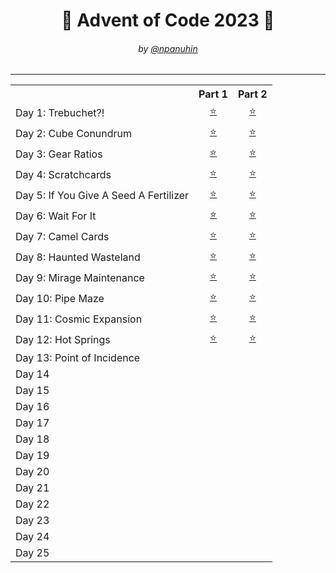 <h1 align="center">🎄 Advent of Code 2023 🎄</h1>
<h6 align="center">by <a href="https://github.com/npanuhin">@npanuhin</a></h6>

<!-- <div align="center">
    <img src="../docs/2023/canvas.svg">
</div> -->

---

<!-- Solved table start -->
<table>
	<tr>
		<th></th>
		<th align="center">Part 1</th>
		<th align="center">Part 2</th>
	</tr>
	<tr>
		<td>Day 1: Trebuchet?!</td>
		<td align="center"><a href="Day%2001/part1.py">⭐</a></td>
		<td align="center"><a href="Day%2001/part2.py">⭐</a></td>
	</tr>
	<tr>
		<td>Day 2: Cube Conundrum</td>
		<td align="center"><a href="Day%2002/part1.py">⭐</a></td>
		<td align="center"><a href="Day%2002/part2.py">⭐</a></td>
	</tr>
	<tr>
		<td>Day 3: Gear Ratios</td>
		<td align="center"><a href="Day%2003/part1.py">⭐</a></td>
		<td align="center"><a href="Day%2003/part2.py">⭐</a></td>
	</tr>
	<tr>
		<td>Day 4: Scratchcards</td>
		<td align="center"><a href="Day%2004/part1.py">⭐</a></td>
		<td align="center"><a href="Day%2004/part2.py">⭐</a></td>
	</tr>
	<tr>
		<td>Day 5: If You Give A Seed A Fertilizer</td>
		<td align="center"><a href="Day%2005/part1.py">⭐</a></td>
		<td align="center"><a href="Day%2005/part2.py">⭐</a></td>
	</tr>
	<tr>
		<td>Day 6: Wait For It</td>
		<td align="center"><a href="Day%2006/part1.py">⭐</a></td>
		<td align="center"><a href="Day%2006/part2.py">⭐</a></td>
	</tr>
	<tr>
		<td>Day 7: Camel Cards</td>
		<td align="center"><a href="Day%2007/part1.py">⭐</a></td>
		<td align="center"><a href="Day%2007/part2.py">⭐</a></td>
	</tr>
	<tr>
		<td>Day 8: Haunted Wasteland</td>
		<td align="center"><a href="Day%2008/part1.py">⭐</a></td>
		<td align="center"><a href="Day%2008/part2.py">⭐</a></td>
	</tr>
	<tr>
		<td>Day 9: Mirage Maintenance</td>
		<td align="center"><a href="Day%2009/part1.py">⭐</a></td>
		<td align="center"><a href="Day%2009/part2.py">⭐</a></td>
	</tr>
	<tr>
		<td>Day 10: Pipe Maze</td>
		<td align="center"><a href="Day%2010/part1.py">⭐</a></td>
		<td align="center"><a href="Day%2010/part2.py">⭐</a></td>
	</tr>
	<tr>
		<td>Day 11: Cosmic Expansion</td>
		<td align="center"><a href="Day%2011/part1.py">⭐</a></td>
		<td align="center"><a href="Day%2011/part2.py">⭐</a></td>
	</tr>
	<tr>
		<td>Day 12: Hot Springs</td>
		<td align="center"><a href="Day%2012/part1.py">⭐</a></td>
		<td align="center"><a href="Day%2012/part2.py">⭐</a></td>
	</tr>
	<tr>
		<td>Day 13: Point of Incidence</td>
		<td align="center"></td>
		<td align="center"></td>
	</tr>
	<tr>
		<td>Day 14</td>
		<td align="center"></td>
		<td align="center"></td>
	</tr>
	<tr>
		<td>Day 15</td>
		<td align="center"></td>
		<td align="center"></td>
	</tr>
	<tr>
		<td>Day 16</td>
		<td align="center"></td>
		<td align="center"></td>
	</tr>
	<tr>
		<td>Day 17</td>
		<td align="center"></td>
		<td align="center"></td>
	</tr>
	<tr>
		<td>Day 18</td>
		<td align="center"></td>
		<td align="center"></td>
	</tr>
	<tr>
		<td>Day 19</td>
		<td align="center"></td>
		<td align="center"></td>
	</tr>
	<tr>
		<td>Day 20</td>
		<td align="center"></td>
		<td align="center"></td>
	</tr>
	<tr>
		<td>Day 21</td>
		<td align="center"></td>
		<td align="center"></td>
	</tr>
	<tr>
		<td>Day 22</td>
		<td align="center"></td>
		<td align="center"></td>
	</tr>
	<tr>
		<td>Day 23</td>
		<td align="center"></td>
		<td align="center"></td>
	</tr>
	<tr>
		<td>Day 24</td>
		<td align="center"></td>
		<td align="center"></td>
	</tr>
	<tr>
		<td>Day 25</td>
		<td align="center" colspan="2"></td>
	</tr>
</table>
<!-- Solved table end -->

<!-- |                                               |                           |                          |
|  Total:                                       |           25/25           |          25/25           | -->
